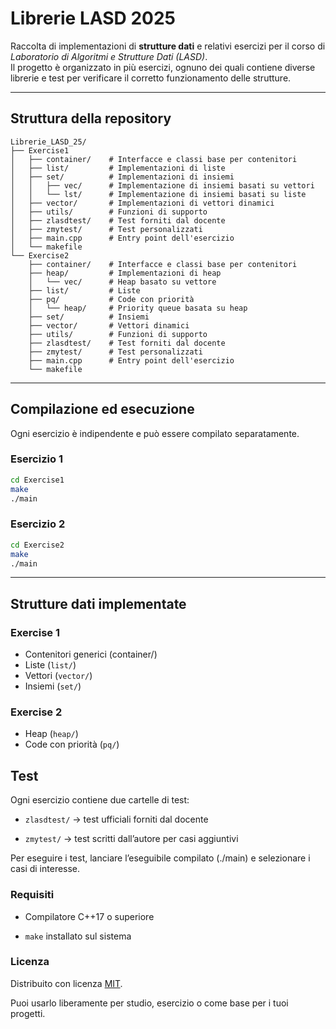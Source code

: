 # Librerie LASD 2025

Raccolta di implementazioni di **strutture dati** e relativi esercizi per il corso di *Laboratorio di Algoritmi e Strutture Dati (LASD)*.  
Il progetto è organizzato in più esercizi, ognuno dei quali contiene diverse librerie e test per verificare il corretto funzionamento delle strutture.

---

## Struttura della repository
```
Librerie_LASD_25/
├── Exercise1
│   ├── container/    # Interfacce e classi base per contenitori
│   ├── list/         # Implementazioni di liste
│   ├── set/          # Implementazioni di insiemi
│   │   ├── vec/      # Implementazione di insiemi basati su vettori
│   │   └── lst/      # Implementazione di insiemi basati su liste
│   ├── vector/       # Implementazioni di vettori dinamici
│   ├── utils/        # Funzioni di supporto
│   ├── zlasdtest/    # Test forniti dal docente
│   ├── zmytest/      # Test personalizzati
│   ├── main.cpp      # Entry point dell'esercizio
│   └── makefile
└── Exercise2
    ├── container/    # Interfacce e classi base per contenitori
    ├── heap/         # Implementazioni di heap
    │   └── vec/      # Heap basato su vettore
    ├── list/         # Liste
    ├── pq/           # Code con priorità
    │   └── heap/     # Priority queue basata su heap
    ├── set/          # Insiemi
    ├── vector/       # Vettori dinamici
    ├── utils/        # Funzioni di supporto
    ├── zlasdtest/    # Test forniti dal docente
    ├── zmytest/      # Test personalizzati
    ├── main.cpp      # Entry point dell'esercizio
    └── makefile

```
---

## Compilazione ed esecuzione

Ogni esercizio è indipendente e può essere compilato separatamente.

### Esercizio 1
```bash
cd Exercise1
make
./main
```
### Esercizio 2
```bash
cd Exercise2
make
./main
```
---

## Strutture dati implementate

### Exercise 1

* Contenitori generici (container/)
* Liste (`list/`)
* Vettori (`vector/`)
* Insiemi (`set/`)

### Exercise 2
* Heap (`heap/`)
* Code con priorità (`pq/`)

## Test

Ogni esercizio contiene due cartelle di test:

- `zlasdtest/` → test ufficiali forniti dal docente

- `zmytest/` → test scritti dall’autore per casi aggiuntivi

Per eseguire i test, lanciare l’eseguibile compilato (./main) e selezionare i casi di interesse.

### Requisiti

* Compilatore C++17 o superiore

* `make` installato sul sistema

### Licenza

Distribuito con licenza [MIT](./LICENSE).

Puoi usarlo liberamente per studio, esercizio o come base per i tuoi progetti.
